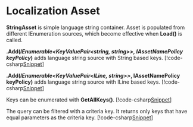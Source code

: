﻿# Localization Asset
**StringAsset** is simple language string container. Asset is populated from different IEnumeration sources, which become effective when **Load()** is called.

<b>.Add(<i>IEnumerable&lt;KeyValuePair&lt;string, string&gt;&gt;, IAssetNamePolicy keyPolicy</i>)</b> adds language string source with String based keys.
[!code-csharp[Snippet](Examples.cs#Snippet_1a)]
<br/>

<b>.Add(<i>IEnumerable&lt;KeyValuePair&lt;ILine, string&gt;&gt;</i>, IAssetNamePolicy keyPolicy)</b> adds language string source with ILine based keys.
[!code-csharp[Snippet](Examples.cs#Snippet_1c)]
<br/>

Keys can be enumerated with **GetAllKeys()**. 
[!code-csharp[Snippet](Examples.cs#Snippet_3a)]
<br/>

The query can be filtered with a criteria key. It returns only keys that have equal parameters as the criteria key.
[!code-csharp[Snippet](Examples.cs#Snippet_3b)]
